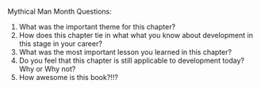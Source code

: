 Mythical Man Month Questions:

1.  What was the important theme for this chapter?
2.  How does this chapter tie in what what you know about development in this stage in your career?
3. What was the most important lesson you learned in this chapter?
4. Do you feel that this chapter is still applicable to development today?  Why or Why not?
5. How awesome is this book?!!?

